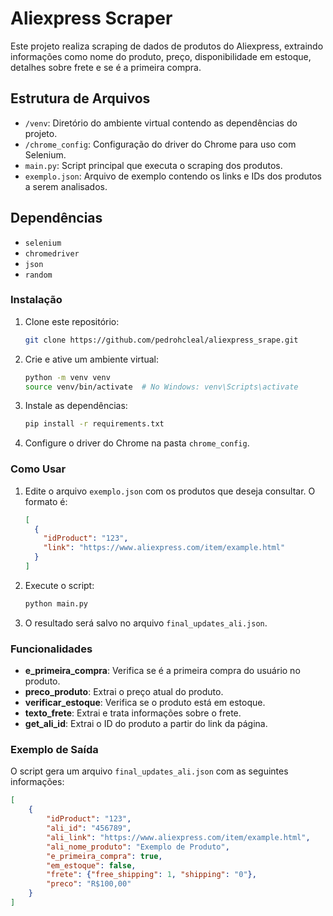 # Aliexpress Scraper

Este projeto realiza scraping de dados de produtos do Aliexpress, extraindo informações como nome do produto, preço, disponibilidade em estoque, detalhes sobre frete e se é a primeira compra.

## Estrutura de Arquivos

- `/venv`: Diretório do ambiente virtual contendo as dependências do projeto.
- `/chrome_config`: Configuração do driver do Chrome para uso com Selenium.
- `main.py`: Script principal que executa o scraping dos produtos.
- `exemplo.json`: Arquivo de exemplo contendo os links e IDs dos produtos a serem analisados.

## Dependências

- `selenium`
- `chromedriver`
- `json`
- `random`

### Instalação

1. Clone este repositório:
   ```bash
   git clone https://github.com/pedrohcleal/aliexpress_srape.git
   ```

2. Crie e ative um ambiente virtual:
   ```bash
   python -m venv venv
   source venv/bin/activate  # No Windows: venv\Scripts\activate
   ```

3. Instale as dependências:
   ```bash
   pip install -r requirements.txt
   ```

4. Configure o driver do Chrome na pasta `chrome_config`.

### Como Usar

1. Edite o arquivo `exemplo.json` com os produtos que deseja consultar. O formato é:
   ```json
   [
     {
       "idProduct": "123",
       "link": "https://www.aliexpress.com/item/example.html"
     }
   ]
   ```

2. Execute o script:
   ```bash
   python main.py
   ```

3. O resultado será salvo no arquivo `final_updates_ali.json`.

### Funcionalidades

- **e_primeira_compra**: Verifica se é a primeira compra do usuário no produto.
- **preco_produto**: Extrai o preço atual do produto.
- **verificar_estoque**: Verifica se o produto está em estoque.
- **texto_frete**: Extrai e trata informações sobre o frete.
- **get_ali_id**: Extrai o ID do produto a partir do link da página.

### Exemplo de Saída

O script gera um arquivo `final_updates_ali.json` com as seguintes informações:

```json
[
    {
        "idProduct": "123",
        "ali_id": "456789",
        "ali_link": "https://www.aliexpress.com/item/example.html",
        "ali_nome_produto": "Exemplo de Produto",
        "e_primeira_compra": true,
        "em_estoque": false,
        "frete": {"free_shipping": 1, "shipping": "0"},
        "preco": "R$100,00"
    }
]
```
